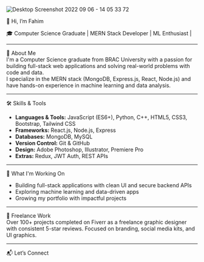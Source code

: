![Desktop Screenshot 2022 09 06 - 14 05 33 72](https://github.com/user-attachments/assets/7a003f67-a3ae-4e89-bba9-41bab2975011)

👋 Hi, I’m Fahim

🎓 Computer Science Graduate | MERN Stack Developer | ML Enthusiast |

---

🌟 About Me  
I'm a Computer Science graduate from BRAC University with a passion for building full-stack web applications and solving real-world problems with code and data.  
I specialize in the MERN stack (MongoDB, Express.js, React, Node.js) and have hands-on experience in machine learning and data analysis.

---

🛠 Skills & Tools  
- **Languages & Tools:** JavaScript (ES6+), Python, C++, HTML5, CSS3, Bootstrap, Tailwind CSS 
- **Frameworks:** React.js, Node.js, Express  
- **Databases:** MongoDB, MySQL  
- **Version Control:** Git & GitHub  
- **Design:** Adobe Photoshop, Illustrator, Premiere Pro  
- **Extras:** Redux, JWT Auth, REST APIs

---

🚀 What I'm Working On  
- Building full-stack applications with clean UI and secure backend APIs  
- Exploring machine learning and data-driven apps  
- Growing my portfolio with impactful projects

---

🎨 Freelance Work  
Over 100+ projects completed on Fiverr as a freelance graphic designer with consistent 5-star reviews. Focused on branding, social media kits, and UI graphics.

---

📬 Let’s Connect   

<!---
MdFahim85/MdFahim85 is a ✨ special ✨ repository because its `README.md` (this file) appears on your GitHub profile.
You can click the Preview link to take a look at your changes.
--->
